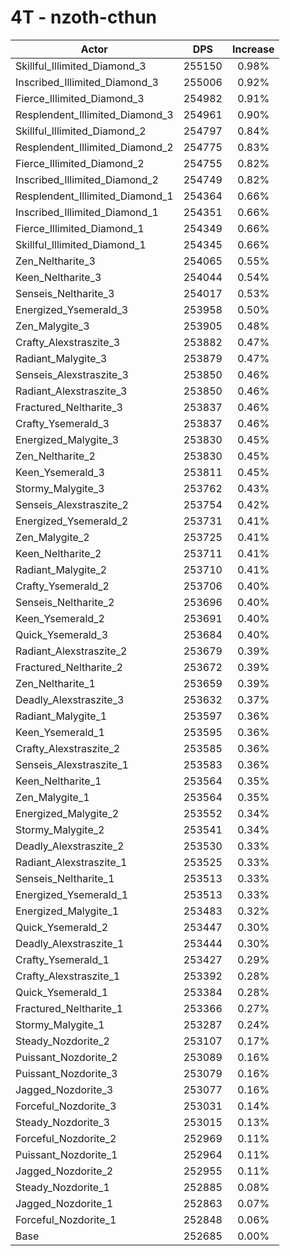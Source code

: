 # 4T - nzoth-cthun
| Actor | DPS | Increase |
|---|:---:|:---:|
|Skillful_Illimited_Diamond_3|255150|0.98%|
|Inscribed_Illimited_Diamond_3|255006|0.92%|
|Fierce_Illimited_Diamond_3|254982|0.91%|
|Resplendent_Illimited_Diamond_3|254961|0.90%|
|Skillful_Illimited_Diamond_2|254797|0.84%|
|Resplendent_Illimited_Diamond_2|254775|0.83%|
|Fierce_Illimited_Diamond_2|254755|0.82%|
|Inscribed_Illimited_Diamond_2|254749|0.82%|
|Resplendent_Illimited_Diamond_1|254364|0.66%|
|Inscribed_Illimited_Diamond_1|254351|0.66%|
|Fierce_Illimited_Diamond_1|254349|0.66%|
|Skillful_Illimited_Diamond_1|254345|0.66%|
|Zen_Neltharite_3|254065|0.55%|
|Keen_Neltharite_3|254044|0.54%|
|Senseis_Neltharite_3|254017|0.53%|
|Energized_Ysemerald_3|253958|0.50%|
|Zen_Malygite_3|253905|0.48%|
|Crafty_Alexstraszite_3|253882|0.47%|
|Radiant_Malygite_3|253879|0.47%|
|Senseis_Alexstraszite_3|253850|0.46%|
|Radiant_Alexstraszite_3|253850|0.46%|
|Fractured_Neltharite_3|253837|0.46%|
|Crafty_Ysemerald_3|253837|0.46%|
|Energized_Malygite_3|253830|0.45%|
|Zen_Neltharite_2|253830|0.45%|
|Keen_Ysemerald_3|253811|0.45%|
|Stormy_Malygite_3|253762|0.43%|
|Senseis_Alexstraszite_2|253754|0.42%|
|Energized_Ysemerald_2|253731|0.41%|
|Zen_Malygite_2|253725|0.41%|
|Keen_Neltharite_2|253711|0.41%|
|Radiant_Malygite_2|253710|0.41%|
|Crafty_Ysemerald_2|253706|0.40%|
|Senseis_Neltharite_2|253696|0.40%|
|Keen_Ysemerald_2|253691|0.40%|
|Quick_Ysemerald_3|253684|0.40%|
|Radiant_Alexstraszite_2|253679|0.39%|
|Fractured_Neltharite_2|253672|0.39%|
|Zen_Neltharite_1|253659|0.39%|
|Deadly_Alexstraszite_3|253632|0.37%|
|Radiant_Malygite_1|253597|0.36%|
|Keen_Ysemerald_1|253595|0.36%|
|Crafty_Alexstraszite_2|253585|0.36%|
|Senseis_Alexstraszite_1|253583|0.36%|
|Keen_Neltharite_1|253564|0.35%|
|Zen_Malygite_1|253564|0.35%|
|Energized_Malygite_2|253552|0.34%|
|Stormy_Malygite_2|253541|0.34%|
|Deadly_Alexstraszite_2|253530|0.33%|
|Radiant_Alexstraszite_1|253525|0.33%|
|Senseis_Neltharite_1|253513|0.33%|
|Energized_Ysemerald_1|253513|0.33%|
|Energized_Malygite_1|253483|0.32%|
|Quick_Ysemerald_2|253447|0.30%|
|Deadly_Alexstraszite_1|253444|0.30%|
|Crafty_Ysemerald_1|253427|0.29%|
|Crafty_Alexstraszite_1|253392|0.28%|
|Quick_Ysemerald_1|253384|0.28%|
|Fractured_Neltharite_1|253366|0.27%|
|Stormy_Malygite_1|253287|0.24%|
|Steady_Nozdorite_2|253107|0.17%|
|Puissant_Nozdorite_2|253089|0.16%|
|Puissant_Nozdorite_3|253079|0.16%|
|Jagged_Nozdorite_3|253077|0.16%|
|Forceful_Nozdorite_3|253031|0.14%|
|Steady_Nozdorite_3|253015|0.13%|
|Forceful_Nozdorite_2|252969|0.11%|
|Puissant_Nozdorite_1|252964|0.11%|
|Jagged_Nozdorite_2|252955|0.11%|
|Steady_Nozdorite_1|252885|0.08%|
|Jagged_Nozdorite_1|252863|0.07%|
|Forceful_Nozdorite_1|252848|0.06%|
|Base|252685|0.00%|
